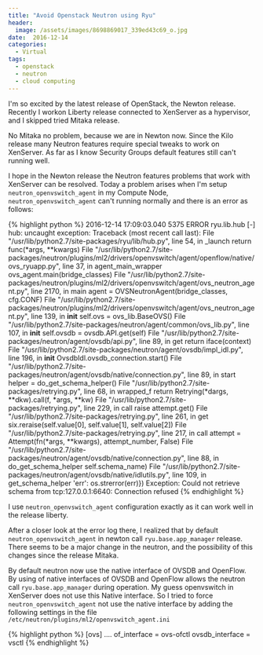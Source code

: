 ```yaml
---
title: "Avoid Openstack Neutron using Ryu"
header:
  image: /assets/images/8698869017_339ed43c69_o.jpg
date:  2016-12-14
categories:
  - Virtual
tags:
  - openstack
  - neutron
  - cloud computing
---
```

I'm so excited by the latest release of OpenStack, the Newton release. Recently I workon Liberty release connected to XenServer as a hypervisor, and I skipped tried Mitaka release.

No Mitaka no problem, because we are in Newton now. Since the Kilo release many Neutron features require special tweaks to work on XenServer. As far as I know Security Groups default features still can't running well.

I hope in the Newton release the Neutron features problems that work with XenServer can be resolved. Today a problem arises when I'm setup ```neutron_openvswitch_agent``` in my Compute Node, ```neutron_openvswitch_agent``` can't running normally and there is an error as follows:

{% highlight python %}
2016-12-14 17:09:03.040 5375 ERROR ryu.lib.hub [-] hub: uncaught exception: Traceback (most recent call last):
  File "/usr/lib/python2.7/site-packages/ryu/lib/hub.py", line 54, in _launch
    return func(*args, **kwargs)
  File "/usr/lib/python2.7/site-packages/neutron/plugins/ml2/drivers/openvswitch/agent/openflow/native/ovs_ryuapp.py", line 37, in agent_main_wrapper
    ovs_agent.main(bridge_classes)
  File "/usr/lib/python2.7/site-packages/neutron/plugins/ml2/drivers/openvswitch/agent/ovs_neutron_agent.py", line 2170, in main
    agent = OVSNeutronAgent(bridge_classes, cfg.CONF)
  File "/usr/lib/python2.7/site-packages/neutron/plugins/ml2/drivers/openvswitch/agent/ovs_neutron_agent.py", line 139, in __init__
    self.ovs = ovs_lib.BaseOVS()
  File "/usr/lib/python2.7/site-packages/neutron/agent/common/ovs_lib.py", line 107, in __init__
    self.ovsdb = ovsdb.API.get(self)
  File "/usr/lib/python2.7/site-packages/neutron/agent/ovsdb/api.py", line 89, in get
    return iface(context)
  File "/usr/lib/python2.7/site-packages/neutron/agent/ovsdb/impl_idl.py", line 196, in __init__
    OvsdbIdl.ovsdb_connection.start()
  File "/usr/lib/python2.7/site-packages/neutron/agent/ovsdb/native/connection.py", line 89, in start
    helper = do_get_schema_helper()
  File "/usr/lib/python2.7/site-packages/retrying.py", line 68, in wrapped_f
    return Retrying(*dargs, **dkw).call(f, *args, **kw)
  File "/usr/lib/python2.7/site-packages/retrying.py", line 229, in call
    raise attempt.get()
  File "/usr/lib/python2.7/site-packages/retrying.py", line 261, in get
    six.reraise(self.value[0], self.value[1], self.value[2])
  File "/usr/lib/python2.7/site-packages/retrying.py", line 217, in call
    attempt = Attempt(fn(*args, **kwargs), attempt_number, False)
  File "/usr/lib/python2.7/site-packages/neutron/agent/ovsdb/native/connection.py", line 88, in do_get_schema_helper
    self.schema_name)
  File "/usr/lib/python2.7/site-packages/neutron/agent/ovsdb/native/idlutils.py", line 109, in get_schema_helper
    'err': os.strerror(err)})
Exception: Could not retrieve schema from tcp:127.0.0.1:6640: Connection refused
{% endhighlight %}

I use ```neutron_openvswitch_agent``` configuration exactly as it can work well in the release liberty.

After a closer look at the error log there, I realized that by default ```neutron_openvswitch_agent``` in newton call ```ryu.base.app_manager``` release. There seems to be a major change in the neutron, and the possibility of this changes since the release Mitaka.

By default neutron now use the native interface of OVSDB and OpenFlow. By using of native interfaces of OVSDB and OpenFlow allows the neutron call ```ryu.base.app_manager``` during operation. My guess openvswitch in XenServer does not use this Native interface. So I tried to force ```neutron_openvswitch_agent``` not use the native interface by adding the following settings in the file ```/etc/neutron/plugins/ml2/openvswitch_agent.ini```

{% highlight python %}
[ovs]
....
of_interface = ovs-ofctl
ovsdb_interface = vsctl
{% endhighlight %}